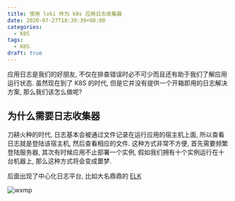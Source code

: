 ```yaml
---
title: 使用 loki 作为 k8s 应用日志收集器
date: 2020-07-27T18:39:39+08:00
categories:
  - K8S
tags:
  - K8S
draft: true
---
```


应用日志是我们的好朋友, 不仅在排查错误时必不可少而且还有助于我们了解应用运行状态. 虽然现在到了 K8S 的时代, 但是它并没有提供一个开箱即用的日志解决方案, 那么我们该怎么做呢?

<!--more-->

## 为什么需要日志收集器

刀耕火种的时代, 日志基本会被通过文件记录在运行应用的宿主机上面, 所以查看日志就是登陆该宿主机, 然后查看相应的文件. 这种方式非常不方便, 首先需要频繁登陆服务器, 其次有时候应用不止部署一个实例, 假如我们拥有十个实例运行在十台机器上, 那么这种方式将会变成噩梦.

后面出现了中心化日志平台, 比如大名鼎鼎的 [ELK](https://www.elastic.co/cn/what-is/elk-stack)

![wxmp](/wxmp_tiny.png)
